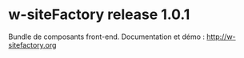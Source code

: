 # w-siteFactory release 1.0.1
Bundle de composants front-end.
Documentation et démo : http://w-sitefactory.org
